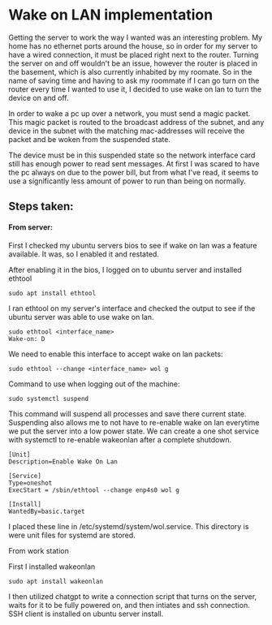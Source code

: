 # Wake on LAN implementation 

Getting the server to work the way I wanted was an interesting problem. My home has no ethernet ports around the house, so in order for my server to have a wired connection, it must be placed right next to the router. Turning the server on and off wouldn't be an issue, however the router is placed in the basement, which is also currently inhabited by my roomate. So in the name of saving time and having to ask my roommate if I can go turn on the router every time I wanted to use it, I decided to use wake on lan to turn the device on and off.

In order to wake a pc up over a network, you must send a magic packet. This magic packet is routed to the broadcast address of the subnet, and any device in the subnet with the matching mac-addresses will receive the packet and be woken from the suspended state.

The device must be in this suspended state so the network interface card still has enough power to read sent messages. At first I was scared to have the pc always on due to the power bill, but from what I've read, it seems to use a significantly less amount of power to run than being on normally.

## Steps taken:

#### From server:

First I checked my ubuntu servers bios to see if wake on lan was a feature available. It was, so I enabled it and restated.


After enabling it in the bios, I logged on to ubuntu server and installed ethtool


    sudo apt install ethtool


I ran ethtool on my server's interface and checked the output to see if the ubuntu server was able to use wake on lan.

    sudo ethtool <interface_name>
    Wake-on: D 

We need to enable this interface to accept wake on lan packets: 

    sudo ethtool --change <interface_name> wol g

Command to use when logging out of the machine:

    sudo systemctl suspend

This command will suspend all processes and save there current state. Suspending also allows me to not have to re-enable wake on lan everytime we put the server into a low power state. We can create a one shot service with systemctl to re-enable wakeonlan after a complete shutdown.

    [Unit]
    Description=Enable Wake On Lan

    [Service]
    Type=oneshot
    ExecStart = /sbin/ethtool --change enp4s0 wol g

    [Install]
    WantedBy=basic.target
I placed these line in /etc/systemd/system/wol.service. This directory is were unit files for systemd are stored. 


From work station

First I installed wakeonlan

    sudo apt install wakeonlan

I then utilized chatgpt to write a connection script that turns on the server, waits for it to be fully powered on, and then intiates and ssh connection. SSH client is installed on ubuntu server install.

